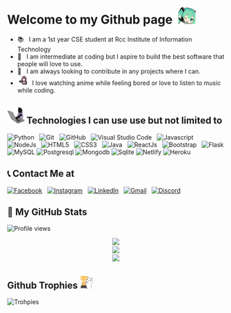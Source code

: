 # Welcome to my Github page &nbsp;<img src="./images/Greetings.gif" width="40px" height="40px">

* 📚 &nbsp; I am a 1st year CSE student at Rcc Institute of Information Technology
* 🎤 &nbsp; I am intermediate at coding but I aspire to build the best software that people will love to use.
* 🤝 &nbsp; I am always looking to contribute in any projects where I can. 
* <img src="./images/animegirl.gif" width="30px" height="24px">  I love watching anime while feeling bored or love to listen to music while coding.

## <img src="./images/tech.gif" width="40px" height="40px"> Technologies I can use use but not limited to
![Python](https://img.shields.io/badge/Python-14354C?logo=python&logoColor=white) &nbsp;
![Git](https://img.shields.io/badge/-Git-F05032?logo=Git&logoColor=white) &nbsp;
![GitHub](https://img.shields.io/badge/-GitHub-181717?logo=GitHub&logoColor=white) &nbsp;
![Visual Studio Code](https://img.shields.io/badge/-Visual%20Studio%20Code-007ACC?logo=Visual%20Studio%20Code&logoColor=white) &nbsp;
![Javascript](https://img.shields.io/badge/JavaScript-F7DF1E?logo=javascript&logoColor=black) &nbsp;
![NodeJs](https://img.shields.io/badge/Node.js-43853D?logo=node.js&logoColor=white) &nbsp;
![HTML5](https://img.shields.io/badge/HTML5-E34F26?logo=html5&logoColor=white) &nbsp;
![CSS3](https://img.shields.io/badge/CSS3-1572B6?logo=css3&logoColor=white) &nbsp;
![Java](https://img.shields.io/badge/Java-ED8B00?logo=java&logoColor=white) &nbsp;
![ReactJs](https://img.shields.io/badge/React-20232A?logo=react&logoColor=61DAFB) &nbsp;
![Bootstrap](https://img.shields.io/badge/Bootstrap-563D7C?logo=bootstrap&logoColor=white) &nbsp;
![Flask](https://img.shields.io/badge/Flask-000000?logo=flask&logoColor=white)
![MySQL](https://img.shields.io/badge/MySQL-00000F?logo=mysql&logoColor=white)
![Postgresql](https://img.shields.io/badge/PostgreSQL-316192?logo=postgresql&logoColor=white)
![Mongodb](https://img.shields.io/badge/MongoDB-4EA94B?logo=mongodb&logoColor=white)
![Sqlite](https://img.shields.io/badge/SQLite-07405E?logo=sqlite&logoColor=white)
![Netlify](https://img.shields.io/badge/Netlify-00C7B7?logo=netlify&logoColor=white)
![Heroku](https://img.shields.io/badge/Heroku-430098?logo=heroku&logoColor=white)

## 📞 Contact Me at
[![Facebook](https://img.shields.io/badge/Facebook-%231877F2.svg?logo=Facebook&logoColor=white)](https://www.facebook.com/bartick2003/) &nbsp;
[![Instagram](https://img.shields.io/badge/Instagram-%23E4405F.svg?logo=Instagram&logoColor=white)](https://www.instagram.com/bartick._/) &nbsp;
[![LinkedIn](https://img.shields.io/badge/linkedin-%230077B5.svg?logo=linkedin&logoColor=white)](https://www.linkedin.com/in/bartick-maiti-83952721a/) &nbsp;
[![Gmail](https://img.shields.io/badge/Gmail-D14836?logo=gmail&logoColor=white)](mailto:bartickmaiti1998@gmail.com) &nbsp;
[![Discord](https://img.shields.io/badge/Discord-7289DA?logo=discord&logoColor=white)](https://discord.com/users/707876147324518440)


## 🏅 My GitHub Stats 

![Profile views](https://gpvc.arturio.dev/bartick) 
<div align="center">
  
  <div>
    <picture>
      <source srcset="https://github-readme-stats.vercel.app/api/top-langs/?username=bartick&layout=compact&theme=dark"  media="(prefers-color-scheme: dark)">
      <img src="https://github-readme-stats.vercel.app/api/top-langs/?username=bartick&layout=compact&theme=light">
    </picture>
  </div>
  
  <div>
    <picture>
      <source srcset="https://github-readme-stats.vercel.app/api?username=bartick&show_icons=true&include_all_commits=true&theme=dark"  media="(prefers-color-scheme: dark)">
      <img src="https://github-readme-stats.vercel.app/api?username=bartick&show_icons=true&include_all_commits=true&theme=light">
    </picture>
  </div>
  
  <div>
    <picture>
      <source srcset="https://github-readme-streak-stats.herokuapp.com/?user=bartick&theme=dark"  media="(prefers-color-scheme: dark)">
      <img src="https://github-readme-streak-stats.herokuapp.com/?user=bartick&theme=light">
    </picture>
  </div>
  
</div> 

<h2>Github Trophies <img src="./images/Trophies.png" width="30px"></h2>   

![Trohpies](https://github-profile-trophy.vercel.app/?username=bartick&theme=onedark&no-frame=true&no-bg=true&theme=discord)
